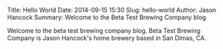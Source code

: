 Title: Hello World
Date: 2014-09-15 15:30
Slug: hello-world
Author: Jason Hancock
Summary: Welcome to the Beta Test Brewing Company blog

Welcome to the beta test brewing company blog. Beta Test Brewing Company is
Jason Hancock's home brewery based in San Dimas, CA.
